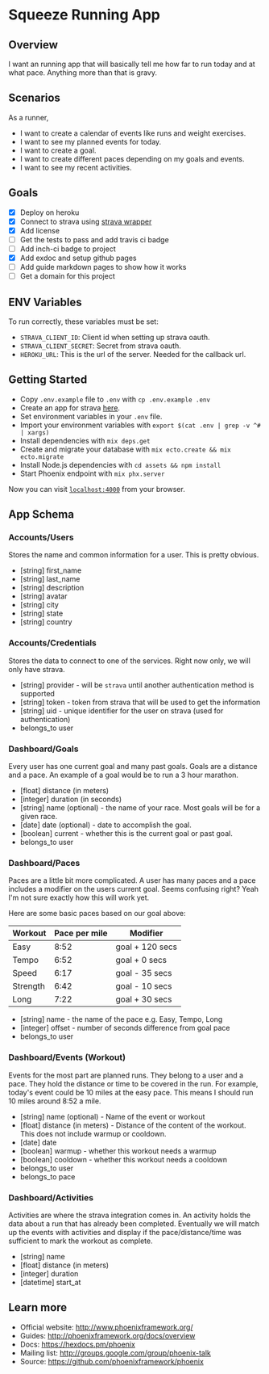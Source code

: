 # Squeeze Running App

## Overview

I want an running app that will basically tell me how far to run today and at what pace. Anything more than that is gravy.

## Scenarios

As a runner,

- I want to create a calendar of events like runs and weight exercises.
- I want to see my planned events for today.
- I want to create a goal.
- I want to create different paces depending on my goals and events.
- I want to see my recent activities.

## Goals

- [x] Deploy on heroku
- [x] Connect to strava using [strava wrapper](https://github.com/slashdotdash/strava)
- [x] Add license
- [ ] Get the tests to pass and add travis ci badge
- [ ] Add inch-ci badge to project
- [x] Add exdoc and setup github pages
- [ ] Add guide markdown pages to show how it works
- [ ] Get a domain for this project

## ENV Variables

To run correctly, these variables must be set:

  * `STRAVA_CLIENT_ID`: Client id when setting up strava oauth.
  * `STRAVA_CLIENT_SECRET`: Secret from strava oauth.
  * `HEROKU_URL`: This is the url of the server. Needed for the callback url.

## Getting Started

  * Copy `.env.example` file to `.env` with `cp .env.example .env`
  * Create an app for strava [here](https://developers.strava.com).
  * Set environment variables in your `.env` file.
  * Import your environment variables with `export $(cat .env | grep -v ^# | xargs)`
  * Install dependencies with `mix deps.get`
  * Create and migrate your database with `mix ecto.create && mix ecto.migrate`
  * Install Node.js dependencies with `cd assets && npm install`
  * Start Phoenix endpoint with `mix phx.server`

Now you can visit [`localhost:4000`](http://localhost:4000) from your browser.

## App Schema

### Accounts/Users

Stores the name and common information for a user. This is pretty obvious.

- [string] first_name
- [string] last_name
- [string] description
- [string] avatar
- [string] city
- [string] state
- [string] country

### Accounts/Credentials

Stores the data to connect to one of the services. Right now only, we will only have strava.

- [string] provider - will be `strava` until another authentication method is supported
- [string] token - token from strava that will be used to get the information
- [string] uid - unique identifier for the user on strava (used for authentication)
- belongs_to user

### Dashboard/Goals

Every user has one current goal and many past goals. Goals are a distance and a
pace. An example of a goal would be to run a 3 hour marathon.

- [float] distance (in meters)
- [integer] duration (in seconds)
- [string] name (optional) - the name of your race. Most goals will be for a given race.
- [date] date (optional) - date to accomplish the goal.
- [boolean] current - whether this is the current goal or past goal.
- belongs_to user

### Dashboard/Paces

Paces are a little bit more complicated. A user has many paces and a pace
includes a modifier on the users current goal. Seems confusing right? Yeah I'm
not sure exactly how this will work yet.

Here are some basic paces based on our goal above:

|Workout             |Pace per mile       |Modifier            |
|--------------------|--------------------|--------------------|
|Easy                |8:52                |goal + 120 secs     |
|Tempo               |6:52                |goal + 0 secs       |
|Speed               |6:17                |goal - 35 secs      |
|Strength            |6:42                |goal - 10 secs      |
|Long                |7:22                |goal + 30 secs      |

- [string] name - the name of the pace e.g. Easy, Tempo, Long
- [integer] offset - number of seconds difference from goal pace
- belongs_to user

### Dashboard/Events (Workout)

Events for the most part are planned runs. They belong to a user and a pace.
They hold the distance or time to be covered in the run. For example, today's
event could be 10 miles at the easy pace. This means I should run 10 miles
around 8:52 a mile.

- [string] name (optional) - Name of the event or workout
- [float] distance (in meters) - Distance of the content of the workout. This does not include warmup or cooldown.
- [date] date
- [boolean] warmup - whether this workout needs a warmup
- [boolean] cooldown - whether this workout needs a cooldown
- belongs_to user
- belongs_to pace

### Dashboard/Activities

Activities are where the strava integration comes in. An activity holds the data
about a run that has already been completed. Eventually we will match up the
events with activities and display if the pace/distance/time was sufficient to
mark the workout as complete.

- [string] name
- [float] distance (in meters)
- [integer] duration
- [datetime] start_at

## Learn more

  * Official website: http://www.phoenixframework.org/
  * Guides: http://phoenixframework.org/docs/overview
  * Docs: https://hexdocs.pm/phoenix
  * Mailing list: http://groups.google.com/group/phoenix-talk
  * Source: https://github.com/phoenixframework/phoenix
